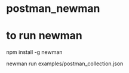 # postman_newman 

# to run newman

npm install -g newman

newman run examples/postman_collection.json
